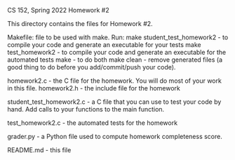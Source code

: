 CS 152, Spring 2022
Homework #2

This directory contains the files for Homework #2.

Makefile: file to be used with make.  Run:
  make student_test_homework2 - to compile your code and generate an executable for your tests
  make test_homework2 - to compile your code and generate an executable for the automated tests
  make - to do both
  make clean - remove generated files  (a good thing to do before you add/commit/push
    your code).

homework2.c - the C file for the homework.  You will do most of your work in this file.
homework2.h - the include file for the homework

student_test_homework2.c - a C file that you can use to test your code by
  hand.  Add calls to your functions to the main function.

test_homework2.c - the automated tests for the homework

grader.py - a Python file used to compute homework completeness score.

README.md - this file

